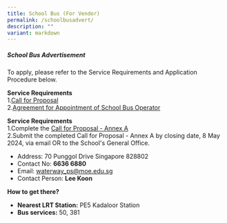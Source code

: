 ```yaml
---
title: School Bus (For Vendor)
permalink: /schoolbusadvert/
description: ""
variant: markdown
---
```

##### School Bus Advertisement

To apply, please refer to the Service Requirements and Application Procedure below.

**Service Requirements** <br>
1.[Call for Proposal](/files/ATTACHMENT_1_Call_for_Proposals__Version_June_2023__Published.pdf) <br>
2.[Agreement for Appointment of School Bus Operator](/files/ATTACHMENT_3_Agreement_for_Appointment_of_School_Bus_Operator__Version_June_2023__Published.pdf)

**Service Requirements** <br>
1.Complete the [Call for Proposal - Annex A](/files/ATTACHMENT_2_Call_for_Proposal___Annex_A__Version_June_2023__Published.pdf)<br>
2.Submit the completed Call for Proposal - Annex A by closing date, 8 May 2024, via email OR to the School's General Office. <br>
* Address: 70 Punggol Drive Singapore 828802
* Contact No: **6636 6880**
* Email: [waterway\_ps@moe.edu.sg](mailto:waterway_ps@moe.edu.sg)
* Contact Person: **Lee Koon**

**How to get there?**<br>
* **Nearest LRT Station:**&nbsp;PE5 Kadaloor Station  
* **Bus services:**&nbsp;50, 381